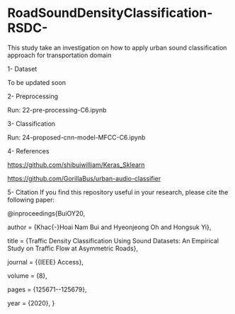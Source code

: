 # RoadSoundDensityClassification-RSDC-

This study take an investigation on how to apply urban sound classification approach for transportation domain


1- Dataset

To be updated soon

2- Preprocessing

Run: 22-pre-processing-C6.ipynb

3- Classification


Run: 24-proposed-cnn-model-MFCC-C6.ipynb


4- References

https://github.com/shibuiwilliam/Keras_Sklearn

https://github.com/GorillaBus/urban-audio-classifier

5- Citation
If you find this repository useful in your research, please cite the following paper:

@inproceedings{BuiOY20,

  author    = {Khac{-}Hoai Nam Bui and Hyeonjeong Oh and  Hongsuk Yi},
  
  title     = {Traffic Density Classification Using Sound Datasets: An Empirical
               Study on Traffic Flow at Asymmetric Roads},
               
  journal   = {{IEEE} Access},
  
  volume    = {8},
  
  pages     = {125671--125679},
  
  year      = {2020},
}
